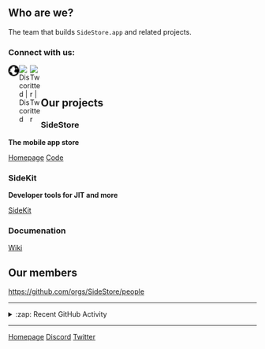 <!-- 
Docs: How to use GitHub README and actions to auto-generate embedded content.
https://github.com/anuraghazra/github-readme-stats
https://www.youtube.com/watch?v=n6d4KHSKqGk
https://github.com/rahuldkjain/github-profile-readme-generator
 -->

## Who are we?

The team that builds `SideStore.app` and related projects.

### Connect with us:

<!--
[![Website](https://img.shields.io/website?label=sidestore.io&style=for-the-badge&url=https://sidestore.io)](https://sidestore.io)
[![Twitter Follow](https://img.shields.io/twitter/follow/sidestore_io?color=1DA1F2&logo=twitter&style=for-the-badge)](https://twitter.com/intent/follow?original_referer=https%3A%2F%2Fgithub.com%2Fsidestore&screen_name=sidestore)
[![GitHub Followers](https://img.shields.io/github/followers/sidestore?style=for-the-badge)]()
[![GitHub Sponsors](https://img.shields.io/github/sponsors/sidestore?style=for-the-badge
)]() 
-->

[<img align="left" alt="sidestore.io" width="22px" src="https://raw.githubusercontent.com/iconic/open-iconic/master/svg/globe.svg" />][website]
[<img align="left" alt="Discord | Discord" width="22px" src="https://cdn.jsdelivr.net/npm/simple-icons@v3/icons/discord.svg" />][discord]
[<img align="left" alt="Twitter | Twitter" width="22px" src="https://cdn.jsdelivr.net/npm/simple-icons@v3/icons/twitter.svg" />][twitter]

<br />
<br />

## Our projects

### SideStore

__The mobile app store__

[Homepage][website]
[Code][git.sidestore]

### SideKit

__Developer tools for JIT and more__

[SideKit][git.sidekit]

### Documenation

[Wiki][wiki]

## Our members

https://github.com/orgs/SideStore/people

---

<details>
  <summary>:zap: Recent GitHub Activity</summary>

<!--START_SECTION:activity-->
1. 🗣 Commented on [#249](https://github.com/SideStore/SideStore/issues/249) in [SideStore/SideStore](https://github.com/SideStore/SideStore)
2. ❗️ Closed issue [#298](https://github.com/SideStore/SideStore/issues/298) in [SideStore/SideStore](https://github.com/SideStore/SideStore)
3. 🗣 Commented on [#298](https://github.com/SideStore/SideStore/issues/298) in [SideStore/SideStore](https://github.com/SideStore/SideStore)
4. ❗️ Opened issue [#298](https://github.com/SideStore/SideStore/issues/298) in [SideStore/SideStore](https://github.com/SideStore/SideStore)
5. 🗣 Commented on [#249](https://github.com/SideStore/SideStore/issues/249) in [SideStore/SideStore](https://github.com/SideStore/SideStore)
6. 🎉 Merged PR [#10](https://github.com/SideStore/SideServer-Windows/pull/10) in [SideStore/SideServer-Windows](https://github.com/SideStore/SideServer-Windows)
7. 💪 Opened PR [#10](https://github.com/SideStore/SideServer-Windows/pull/10) in [SideStore/SideServer-Windows](https://github.com/SideStore/SideServer-Windows)
8. 🎉 Merged PR [#21](https://github.com/SideStore/Community-Source/pull/21) in [SideStore/Community-Source](https://github.com/SideStore/Community-Source)
9. 💪 Opened PR [#21](https://github.com/SideStore/Community-Source/pull/21) in [SideStore/Community-Source](https://github.com/SideStore/Community-Source)
10. 🎉 Merged PR [#20](https://github.com/SideStore/Community-Source/pull/20) in [SideStore/Community-Source](https://github.com/SideStore/Community-Source)
11. ❗️ Opened issue [#297](https://github.com/SideStore/SideStore/issues/297) in [SideStore/SideStore](https://github.com/SideStore/SideStore)
12. 🗣 Commented on [#9](https://github.com/SideStore/SideStore-Docs/issues/9) in [SideStore/SideStore-Docs](https://github.com/SideStore/SideStore-Docs)
13. 💪 Opened PR [#20](https://github.com/SideStore/Community-Source/pull/20) in [SideStore/Community-Source](https://github.com/SideStore/Community-Source)
14. 🎉 Merged PR [#10](https://github.com/SideStore/SideStore-Docs/pull/10) in [SideStore/SideStore-Docs](https://github.com/SideStore/SideStore-Docs)
15. 🗣 Commented on [#9](https://github.com/SideStore/SideStore-Docs/issues/9) in [SideStore/SideStore-Docs](https://github.com/SideStore/SideStore-Docs)
16. ❌ Closed PR [#8](https://github.com/SideStore/SideStore-Docs/pull/8) in [SideStore/SideStore-Docs](https://github.com/SideStore/SideStore-Docs)
17. 🎉 Merged PR [#5](https://github.com/SideStore/SideStore-Docs/pull/5) in [SideStore/SideStore-Docs](https://github.com/SideStore/SideStore-Docs)
18. 🎉 Merged PR [#4](https://github.com/SideStore/SideStore-Docs/pull/4) in [SideStore/SideStore-Docs](https://github.com/SideStore/SideStore-Docs)
19. ❌ Closed PR [#6](https://github.com/SideStore/SideStore-Docs/pull/6) in [SideStore/SideStore-Docs](https://github.com/SideStore/SideStore-Docs)
20. ❌ Reopened PR [#6](https://github.com/SideStore/SideStore-Docs/pull/6) in [SideStore/SideStore-Docs](https://github.com/SideStore/SideStore-Docs)
<!--END_SECTION:activity-->

</details>

---

[Homepage][patreon] [Discord][discord] [Twitter][twitter]

<!--
- [Patreon][patreon]
- [OpenCollective][opencollective]
- [YouTube][youtube]
-->

[website]: https://sidestore.io
[wiki]: https://wiki.sidestore.io
[twitter]: https://twitter.com/sidestore_io
[discord]: https://discord.gg/CacsuuzsBq
[youtube]: https://youtube.com/TODO
[patreon]: https://www.patreon.com/SideStore
[opencollective]: https://opencollective.com/TODO
[git.sidestore]: https://github.com/SideStore/SideStore/
[git.sidekit]: https://github.com/SideStore/SideKit

